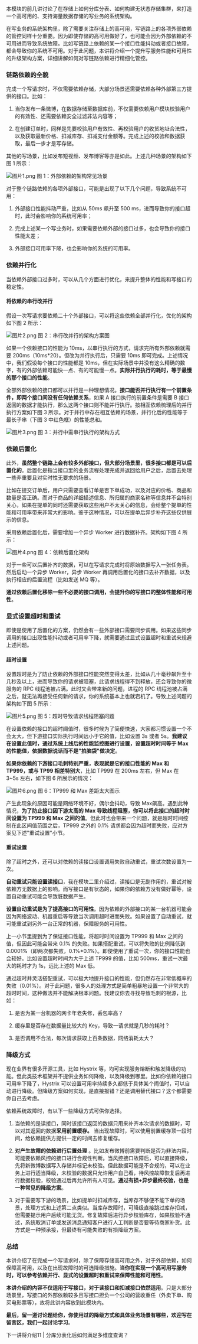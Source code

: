 本模块的前几讲讨论了在存储上如何分库分表、如何构建无状态存储集群，来打造一个高可用的、支持海量数据存储的写业务的系统架构。

在写业务的系统架构里，除了需要关注存储上的高可用，写链路上的各项外部依赖的管控同样十分重要。因为即使存储的高可用做好了，也可能会因为外部依赖的不可用进而导致系统故障。比如写链路上依赖的某一个接口性能抖动或者接口故障，都会导致你的系统不可用。对于此问题，本讲将介绍一个提升写服务性能和可用性的升级架构方案，详细讲解如何对写链路依赖进行精细化管控。

### 链路依赖的全貌

完成一个写请求时，不仅需要依赖存储，大部分场景还需要依赖各种外部第三方提供的接口。比如：

1. 当你发布一条微博，在数据存储至数据库前，不仅需要依赖用户模块校验用户的有效性、还需要依赖安全过滤非法内容等；

2. 在创建订单时，同样是先要校验用户有效性、再校验用户的收货地址合法性，以及获取最新价格、扣减库存、扣减支付金额等。完成上述的校验和数据获取，最后一步才是写存储。

其他的写场景，比如发布短视频、发布博客等亦是如此。上述几种场景的架构如下图 1 所示：

<Image alt="图片1.png" src="https://s0.lgstatic.com/i/image6/M01/04/03/CioPOWAgF4uAFY0PAAGYgvGkvxM216.png"/>  
图 1：外部依赖的架构常见场景

对于整个链路依赖的各项外部接口，可能是出现了以下几个问题，导致系统不可用：

1. 外部接口性能抖动严重，比如从 50ms 飙升至 500 ms，进而导致你的接口超时，此时会影响你的系统可用率；

2. 完成上述某一个写业务时，如果需要依赖外部的接口过多，也会导致你的接口性能太差；

3. 外部接口可用率下降，也会影响你的系统的可用率。

### 依赖并行化

当依赖外部接口过多时，可以从几个方面进行优化，来提升整体的性能和写接口的稳定性。

#### 将依赖的串行改并行

假设一次写请求要依赖二十个外部接口，可以将这些依赖全部并行化，优化的架构如下图 2 所示：

<Image alt="图片2.png" src="https://s0.lgstatic.com/i/image6/M01/04/05/Cgp9HWAgF5uADEYqAAHPmy1gS2k649.png"/>  
图 2：串行改并行的架构方案图

如果一个依赖接口的性能为 10ms，以串行执行的方式，请求完所有外部依赖就需要 200ms（10ms\*20）。但改为并行执行后，只需要 10ms 即可完成。上述情况中，我们假设每个接口的性能都是 10ms，但在实际场景中并没有这么精确的数字，有的外部依赖可能快一点、有的可能慢一点。**实际并行执行的耗时，等于最慢的那个接口的性能**。

全部外部依赖的接口都可以并行是一种理想情况。**接口能否并行执行有一个前置条件，即两个接口间没有任何依赖关系**，如果 A 接口执行的前置条件是需要 B 接口返回的数据才能执行，那么这两个接口则不能并行执行。按相互依赖梳理后的并行执行方案如下图 3 所示。对于并行中存在相互依赖的场景，并行化后的性能等于最长子串（下图 3 中红色框）的性能总和。

<Image alt="图片3.png" src="https://s0.lgstatic.com/i/image6/M01/04/05/Cgp9HWAgF6mALm44AAINQaAXDIE637.png"/>  
图 3：并行中需串行执行的架构方式

### 依赖后置化

此外，**虽然整个链路上会有较多外部接口，但大部分场景里，很多接口都是可以后置化的**。后置化是指当接口里的业务流程处理完成并返回给用户之后，后置去处理一些非重要且对实时性无要求的场景。

比如在提交订单后，用户只需要查看订单是否下单成功，以及对应的价格、商品和数量是否正确。而对于商品的详细描述信息、所归属的商家名称等信息并不会特别关心，如果在提单的同时还需要获取这些用户不太关心的信息，会给整个提单的性能和可用率带来非常大的影响。鉴于这种情况，可以在提单后异步补齐这些仅供展示的信息。

采用依赖后置化后，需要增加一个异步 Worker 进行数据补齐。架构如下图 4 所示：

<Image alt="图片4.png" src="https://s0.lgstatic.com/i/image6/M01/04/03/CioPOWAgF7yAaOdrAAHWbNrl_pA443.png"/>  
图 4：依赖后置化架构

对于一些可以后置补齐的数据，可以在写请求完成时将原始数据写入一张任务表。然后启动一个异步 Worker，异步 Worker 再调用后置化的接口去补齐数据，以及执行相应的后置流程（比如发送 MQ 等）。

**通过依赖后置化移除一些不必要的接口调用，会提升你的写接口的整体性能和可用性**。

### 显式设置超时和重试

即使是使用了后置化的方案，仍然会有一些外部接口需要同步调用。如果这些同步调用的接口出现性能抖动或者可用率下降，就需要通过显式设置超时和重试来规避上述问题。

#### 超时设置

设置超时是为了防止依赖的外部接口性能突然变得太差，比如从几十毫秒飙升至十几秒及以上，进而导致你的请求被阻塞，此请求线程得不到释放，还会导致你的微服务的 RPC 线程池被占满。此时又会带来新的问题，进程的 RPC 线程池被占满之后，就无法再接受任何新的请求，你的系统基本上也就宕机了。导致上述问题的架构如下图 5 所示：

<Image alt="图片5.png" src="https://s0.lgstatic.com/i/image6/M01/04/05/Cgp9HWAgF8-ACkizAAE1akqDVL0240.png"/>  
图 5：超时导致请求线程阻塞问题

在设置依赖的接口的超时阈值时，很多时候为了简便快速，大家都习惯设置一个不会太大，但下游接口实际执行时间远小于它的值，比如设置 3s 或者 5s。**我建议在设置此值时，通过系统上线后的性能监控图进行设置，设置超时时间等于 Max 的性能值，依据数据说话而不是"拍脑袋"做决定**。

**如果你依赖的下游接口毛刺特别严重，表现就是它的接口性能的 Max 和 TP999，或与 TP99 相差特别大**，比如 TP999 在 200ms 左右，但 Max 在 3\~5s 左右，如下图 6 所展示的情况：

<Image alt="图片6.png" src="https://s0.lgstatic.com/i/image6/M01/04/05/Cgp9HWAgF-GAIDHIAAGMBvu8NCs996.png"/>  
图 6：TP999 和 Max 差距太大图示

产生此现象的原因可能是网络环境不好，偶尔会抖动，导致 Max飙高。遇到此种情况，**为了防止接口因下游太高的 Max 导致线程阻塞，你可以将此接口的超时时间设置为 TP999 和 Max 之间的值**。但此时也会带来一个问题，就是超时时间控制在此区间值范围之后，TP999 之外的 0.1% 请求都会因为超时而失败，应对方案见下述"重试设置"小节。

#### 重试设置

除了超时之外，还可以对依赖的读接口设置调用失败自动重试，重试次数设置为一次。

**自动重试只能设置读接口**，我在模块二里介绍过，读接口是无副作用的，重试对被依赖方无数据上的影响。而写接口是有状态的，如果你的依赖方没有做好幂等，设置自动重试可能会导致脏数据产生。

**设置自动重试是为了提高接口的可用性**。因为依赖的外部接口的某一台机器可能会因为网络波动、机器重启等导致当次调用超时进而失败。如果设置了自动重试，就可能重试到另外一台正常的机器，保障服务的可用性。

上一小节里提到为了保证接口性能，将超时时间设置为 TP999 和 Max 之间的值，但因此可能会带来 0.1% 的失败。如果搭配重试，可以将失败的比例降低到 0.0001%（即两次都失败，0.1%\*0.1%）。即使使用了重试一次，你的接口性能也会较好。比如设置超时时间为大于上述 TP999 的值，比如 500ms，重试一次最大的耗时才为 1s，远比上述的 Max 低。

通过超时并灵活搭配重试，可以极大地提升接口的性能，但仍然存在非常低概率的失败（0.01%）。对于此问题，很多人的处理方式是简单粗暴地设置一个非常大的超时时间，这种做法并不能解决根本问题。我建议你去寻找导致毛刺的根源，比如：

1. 是否为某一台机器的网卡年老失修，丢包率高？

2. 缓存里是否存在数据量比较大的 Key，导致一请求就是几秒的耗时？

3. 是否调用不合法，每次请求获取上百条数据，网络消耗太大？

### 降级方式

现在业界有很多开源工具，比如 Hystrix 等，均可实现服务熔断和触发降级的功能。但此类技术框架并不提供业务如何降级，以及降级到哪里。比如你依赖的接口可用率下降了，Hystrix 可以设置可用率持续多久都低于具体某个阈值时，可以自动进行降级。但降级方案如何实现，是直接报错？还是调用替代接口？这个都需要你自己去考虑。

依赖系统故障时，有以下一些降级方式可供你选择。

1. 当依赖的是读接口，同时该接口返回的数据只用来补齐本次请求的数据时，可以对其返回的数据**采用前置缓存。** 当出现故障时，可以使用前置缓存顶一段时间，给依赖提供方提供一定的时间去修复缓存。

2. **对产生故障的依赖进行后置处理** 。比如发布微博前需要判断是否为非法内容，可能要依赖风控的接口进行合规性判断。当风控接口故障后，可以直接降级，先将新微博数据写入存储并标记未校验。但此数据可能是不合规的，可以在业务上进行适当降级，未校验的数据只允许用户自己看，待风控故障恢复后再进行数据校验，校验通过后再允许所有人可见。**通过有损+异步最终校验，也是一种常见的降级方案**。

3. 对于需要写下游的场景，比如提单时扣减库存，当库存不够便不能下单的场景，处理方式和上述第二点类似。当库存故障时，可降级直接跳过库存扣减，但需要提示用户后续可能无货。修复故障后进行异步校验库存，如果校验不通过，系统取消订单或发送消息通知客户进行人工判断是否要等待商家补货。此方式是一种预承接，但最终有可能失败的有损降级方案。

### 总结

本讲介绍了在完成一个写请求时，除了保障存储高可用之外，对于外部依赖，如何保障高可用，以及在出现故障时的可选降级措施。**当你在实现一个高可用写服务时，可以参考依赖并行、显式的设置超时和重试来保障性能和可用性**。

**本讲介绍的内容不仅适用于写接口，对于读接口和扣减接口依然适用**。只是大部分场景里，写接口的外部依赖较多且写接口担负一个公司的营收重任（外卖下单、购买电影票等），故将此讲内容放到此模块内。

**最后，留一道讨论题给你，你使用过的降级方式和具体业务场景有哪些，欢迎写在留言区，我们一起讨论学习**。

下一讲将介绍11 \| 分库分表化后如何满足多维度查询？
